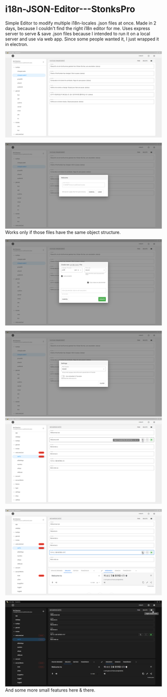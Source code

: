 # i18n-JSON-Editor---StonksPro
Simple Editor to modify multiple i18n-locales .json files at once.
Made in 2 days, because I couldn't find the right i18n editor for me.
Uses express server to serve & save .json files because I intended to run it on a local server and use via web app.
Since some people wanted it, I just wrapped it in electron.

![Screenshot 1](/screenshots/1.png?raw=true "Simple UI")

![Screenshot 2](/screenshots/2.png?raw=true "Loads all .json files from one directory")
Works only if those files have the same object structure.

![Screenshot 3](/screenshots/3.png?raw=true "Create new locals, with same object structure. + Options")

![Screenshot 4](/screenshots/4.png?raw=true "Can generate links to Google Translate with prefilled text from defined main language.")
![Screenshot 5](/screenshots/5.png?raw=true)

![Screenshot 6](/screenshots/6.png?raw=true "Or load said links in a window")

![Screenshot 7](/screenshots/7.png?raw=true "Yes, Darkmode.")
And some more small features here & there.
